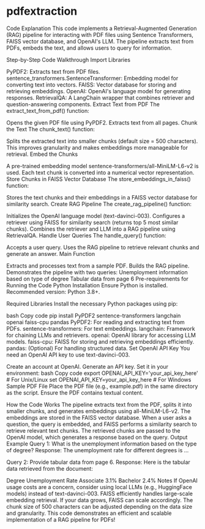 # pdfextraction
Code Explanation
This code implements a Retrieval-Augmented Generation (RAG) pipeline for interacting with PDF files using Sentence Transformers, FAISS vector database, and OpenAI's LLM. The pipeline extracts text from PDFs, embeds the text, and allows users to query for information.

Step-by-Step Code Walkthrough
Import Libraries

PyPDF2: Extracts text from PDF files.
sentence_transformers.SentenceTransformer: Embedding model for converting text into vectors.
FAISS: Vector database for storing and retrieving embeddings.
OpenAI: OpenAI's language model for generating responses.
RetrievalQA: A LangChain wrapper that combines retriever and question-answering components.
Extract Text from PDF
The extract_text_from_pdf() function:

Opens the given PDF file using PyPDF2.
Extracts text from all pages.
Chunk the Text
The chunk_text() function:

Splits the extracted text into smaller chunks (default size = 500 characters).
This improves granularity and makes embeddings more manageable for retrieval.
Embed the Chunks

A pre-trained embedding model sentence-transformers/all-MiniLM-L6-v2 is used.
Each text chunk is converted into a numerical vector representation.
Store Chunks in FAISS Vector Database
The store_embeddings_in_faiss() function:

Stores the text chunks and their embeddings in a FAISS vector database for similarity search.
Create RAG Pipeline
The create_rag_pipeline() function:

Initializes the OpenAI language model (text-davinci-003).
Configures a retriever using FAISS for similarity search (returns top 5 most similar chunks).
Combines the retriever and LLM into a RAG pipeline using RetrievalQA.
Handle User Queries
The handle_query() function:

Accepts a user query.
Uses the RAG pipeline to retrieve relevant chunks and generate an answer.
Main Function

Extracts and processes text from a sample PDF.
Builds the RAG pipeline.
Demonstrates the pipeline with two queries:
Unemployment information based on type of degree
Tabular data from page 6
Pre-requirements for Running the Code
Python Installation
Ensure Python is installed. Recommended version: Python 3.8+.

Required Libraries
Install the necessary Python packages using pip:

bash
Copy code
pip install PyPDF2 sentence-transformers langchain openai faiss-cpu pandas
PyPDF2: For reading and extracting text from PDFs.
sentence-transformers: For text embeddings.
langchain: Framework for chaining LLMs and retrievers.
openai: OpenAI library for accessing LLM models.
faiss-cpu: FAISS for storing and retrieving embeddings efficiently.
pandas: (Optional) For handling structured data.
Set OpenAI API Key
You need an OpenAI API key to use text-davinci-003.

Create an account at OpenAI.
Generate an API key.
Set it in your environment:
bash
Copy code
export OPENAI_API_KEY='your_api_key_here'  # For Unix/Linux
set OPENAI_API_KEY=your_api_key_here       # For Windows
Sample PDF File
Place the PDF file (e.g., example.pdf) in the same directory as the script. Ensure the PDF contains textual content.

How the Code Works
The pipeline extracts text from the PDF, splits it into smaller chunks, and generates embeddings using all-MiniLM-L6-v2.
The embeddings are stored in the FAISS vector database.
When a user asks a question, the query is embedded, and FAISS performs a similarity search to retrieve relevant text chunks.
The retrieved chunks are passed to the OpenAI model, which generates a response based on the query.
Output Example
Query 1: What is the unemployment information based on the type of degree?
Response: The unemployment rate for different degrees is ...

Query 2: Provide tabular data from page 6.
Response: Here is the tabular data retrieved from the document:

Degree	Unemployment Rate
Associate	3.1%
Bachelor	2.4%
Notes
If OpenAI usage costs are a concern, consider using local LLMs (e.g., HuggingFace models) instead of text-davinci-003.
FAISS efficiently handles large-scale embedding retrieval. If your data grows, FAISS can scale accordingly.
The chunk size of 500 characters can be adjusted depending on the data size and granularity.
This code demonstrates an efficient and scalable implementation of a RAG pipeline for PDFs!
